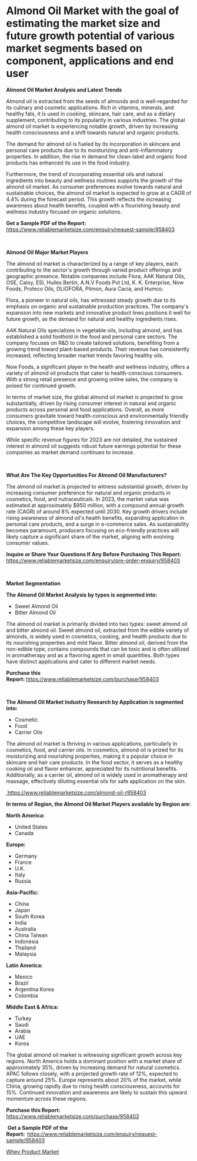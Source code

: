 <p><h1>Almond Oil Market with the goal of estimating the market size and future growth potential of various market segments based on component, applications and end user</h1></p><p><strong>Almond Oil Market Analysis and Latest Trends</strong></p>
<p><p>Almond oil is extracted from the seeds of almonds and is well-regarded for its culinary and cosmetic applications. Rich in vitamins, minerals, and healthy fats, it is used in cooking, skincare, hair care, and as a dietary supplement, contributing to its popularity in various industries. The global almond oil market is experiencing notable growth, driven by increasing health consciousness and a shift towards natural and organic products. </p><p>The demand for almond oil is fueled by its incorporation in skincare and personal care products due to its moisturizing and anti-inflammatory properties. In addition, the rise in demand for clean-label and organic food products has enhanced its use in the food industry. </p><p>Furthermore, the trend of incorporating essential oils and natural ingredients into beauty and wellness routines supports the growth of the almond oil market. As consumer preferences evolve towards natural and sustainable choices, the almond oil market is expected to grow at a CAGR of 4.4% during the forecast period. This growth reflects the increasing awareness about health benefits, coupled with a flourishing beauty and wellness industry focused on organic solutions.</p></p>
<p><strong>Get a Sample PDF of the Report:&nbsp;</strong> <a href="https://www.reliablemarketsize.com/enquiry/request-sample/958403?utm_campaign=2218&utm_medium=2&utm_source=Github&utm_content=ia&utm_term=14022025&utm_id=almond-oil">https://www.reliablemarketsize.com/enquiry/request-sample/958403</a></p>
<p>&nbsp;</p>
<p><strong>Almond Oil Major Market Players</strong></p>
<p><p>The almond oil market is characterized by a range of key players, each contributing to the sector's growth through varied product offerings and geographic presence. Notable companies include Flora, AAK Natural Oils, OSE, Caloy, ESI, Huiles Bertin, A.N.V Foods Pvt Ltd, K. K. Enterprise, Now Foods, Proteco Oils, OLIOFORA, Plimon, Aura Cacia, and Humco.</p><p>Flora, a pioneer in natural oils, has witnessed steady growth due to its emphasis on organic and sustainable production practices. The company's expansion into new markets and innovative product lines positions it well for future growth, as the demand for natural and healthy ingredients rises.</p><p>AAK Natural Oils specializes in vegetable oils, including almond, and has established a solid foothold in the food and personal care sectors. The company focuses on R&D to create tailored solutions, benefiting from a growing trend toward plant-based products. Their revenue has consistently increased, reflecting broader market trends favoring healthy oils.</p><p>Now Foods, a significant player in the health and wellness industry, offers a variety of almond oil products that cater to health-conscious consumers. With a strong retail presence and growing online sales, the company is poised for continued growth. </p><p>In terms of market size, the global almond oil market is projected to grow substantially, driven by rising consumer interest in natural and organic products across personal and food applications. Overall, as more consumers gravitate toward health-conscious and environmentally friendly choices, the competitive landscape will evolve, fostering innovation and expansion among these key players. </p><p>While specific revenue figures for 2023 are not detailed, the sustained interest in almond oil suggests robust future earnings potential for these companies as market demand continues to increase.</p></p>
<p>&nbsp;</p>
<p><strong>What Are The Key Opportunities For Almond Oil Manufacturers?</strong></p>
<p><p>The almond oil market is projected to witness substantial growth, driven by increasing consumer preference for natural and organic products in cosmetics, food, and nutraceuticals. In 2023, the market value was estimated at approximately $950 million, with a compound annual growth rate (CAGR) of around 8% expected until 2030. Key growth drivers include rising awareness of almond oil's health benefits, expanding application in personal care products, and a surge in e-commerce sales. As sustainability becomes paramount, producers focusing on eco-friendly practices will likely capture a significant share of the market, aligning with evolving consumer values.</p></p>
<p><strong>Inquire or Share Your Questions If Any Before Purchasing This Report:</strong> <a href="https://www.reliablemarketsize.com/enquiry/pre-order-enquiry/958403?utm_campaign=2218&utm_medium=2&utm_source=Github&utm_content=ia&utm_term=14022025&utm_id=almond-oil">https://www.reliablemarketsize.com/enquiry/pre-order-enquiry/958403</a></p>
<p>&nbsp;</p>
<p><strong>Market Segmentation</strong></p>
<p><strong>The Almond Oil Market Analysis by types is segmented into:</strong></p>
<p><ul><li>Sweet Almond Oil</li><li>Bitter Almond Oil</li></ul></p>
<p><p>The almond oil market is primarily divided into two types: sweet almond oil and bitter almond oil. Sweet almond oil, extracted from the edible variety of almonds, is widely used in cosmetics, cooking, and health products due to its nourishing properties and mild flavor. Bitter almond oil, derived from the non-edible type, contains compounds that can be toxic and is often utilized in aromatherapy and as a flavoring agent in small quantities. Both types have distinct applications and cater to different market needs.</p></p>
<p><strong>Purchase this Report:&nbsp;</strong><a href="https://www.reliablemarketsize.com/purchase/958403?utm_campaign=2218&utm_medium=2&utm_source=Github&utm_content=ia&utm_term=14022025&utm_id=almond-oil">https://www.reliablemarketsize.com/purchase/958403</a></p>
<p>&nbsp;</p>
<p><strong>The Almond Oil Market Industry Research by Application is segmented into:</strong></p>
<p><ul><li>Cosmetic</li><li>Food</li><li>Carrier Oils</li></ul></p>
<p><p>The almond oil market is thriving in various applications, particularly in cosmetics, food, and carrier oils. In cosmetics, almond oil is prized for its moisturizing and nourishing properties, making it a popular choice in skincare and hair care products. In the food sector, it serves as a healthy cooking oil and flavor enhancer, appreciated for its nutritional benefits. Additionally, as a carrier oil, almond oil is widely used in aromatherapy and massage, effectively diluting essential oils for safe application on the skin.</p></p>
<p><a href="https://www.reliablemarketsize.com/almond-oil-r958403?utm_campaign=2218&utm_medium=2&utm_source=Github&utm_content=ia&utm_term=14022025&utm_id=almond-oil">&nbsp;https://www.reliablemarketsize.com/almond-oil-r958403</a></p>
<p><strong>In terms of Region, the Almond Oil Market Players available by Region are:</strong></p>
<p>
    <p> <strong> North America: </strong>
        <ul>
            <li>United States</li>
            <li>Canada</li>
        </ul>
        </p> 
    <p> <strong> Europe: </strong>
        <ul>
            <li>Germany</li>
            <li>France</li>
            <li>U.K.</li>
            <li>Italy</li>
            <li>Russia</li>
        </ul>
        </p> 
    <p> <strong> Asia-Pacific: </strong>
        <ul>
            <li>China</li>
            <li>Japan</li>
            <li>South Korea</li>
            <li>India</li>
            <li>Australia</li>
            <li>China Taiwan</li>
            <li>Indonesia</li>
            <li>Thailand</li>
            <li>Malaysia</li>
        </ul>
        </p> 
    <p> <strong> Latin America: </strong>
        <ul>
            <li>Mexico</li>
            <li>Brazil</li>
            <li>Argentina Korea</li>
            <li>Colombia</li>
        </ul>
        </p> 
    <p> <strong> Middle East & Africa: </strong>
        <ul>
            <li>Turkey</li>
            <li>Saudi</li>
            <li>Arabia</li>
            <li>UAE</li>
            <li>Korea</li>
        </ul>
    </p>
    </p>
<p><p>The global almond oil market is witnessing significant growth across key regions. North America holds a dominant position with a market share of approximately 35%, driven by increasing demand for natural cosmetics. APAC follows closely, with a projected growth rate of 12%, expected to capture around 25%. Europe represents about 20% of the market, while China, growing rapidly due to rising health consciousness, accounts for 15%. Continued innovation and awareness are likely to sustain this upward momentum across these regions.</p></p>
<p><strong>Purchase this Report: </strong><a href="https://www.reliablemarketsize.com/purchase/958403?utm_campaign=2218&utm_medium=2&utm_source=Github&utm_content=ia&utm_term=14022025&utm_id=almond-oil">https://www.reliablemarketsize.com/purchase/958403</a></p>
<p>&nbsp;<strong>Get a Sample PDF of the Report:&nbsp;&nbsp;</strong><a href="https://www.reliablemarketsize.com/enquiry/request-sample/958403?utm_campaign=2218&utm_medium=2&utm_source=Github&utm_content=ia&utm_term=14022025&utm_id=almond-oil">https://www.reliablemarketsize.com/enquiry/request-sample/958403</a></p>
<p><strong></strong></p>
<p><p><a href="https://github.com/edacruz6/Market-Research-Report-List-1/blob/main/whey-product-market.md?utm_campaign=2218&utm_medium=2&utm_source=Github&utm_content=ia&utm_term=14022025&utm_id=almond-oil">Whey Product Market</a></p></p>